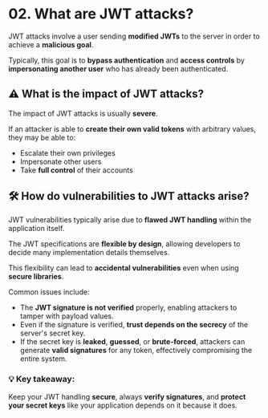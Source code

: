 # 02. What are JWT attacks?

JWT attacks involve a user sending **modified JWTs** to the server in order to achieve a **malicious goal**.

Typically, this goal is to **bypass authentication** and **access controls** by **impersonating another user** who has already been authenticated.

## ⚠️ **What is the impact of JWT attacks?**

The impact of JWT attacks is usually **severe**.

If an attacker is able to **create their own valid tokens** with arbitrary values, they may be able to:

- Escalate their own privileges
- Impersonate other users
- Take **full control** of their accounts

## 🛠 **How do vulnerabilities to JWT attacks arise?**

JWT vulnerabilities typically arise due to **flawed JWT handling** within the application itself.

The JWT specifications are **flexible by design**, allowing developers to decide many implementation details themselves.

This flexibility can lead to **accidental vulnerabilities** even when using **secure libraries**.

Common issues include:

- The **JWT signature is not verified** properly, enabling attackers to tamper with payload values.
- Even if the signature is verified, **trust depends on the secrecy** of the server's secret key.
- If the secret key is **leaked**, **guessed**, or **brute-forced**, attackers can generate **valid signatures** for any token, effectively compromising the entire system.

### 💡 **Key takeaway:**

Keep your JWT handling **secure**, always **verify signatures**, and **protect your secret keys** like your application depends on it because it does.
